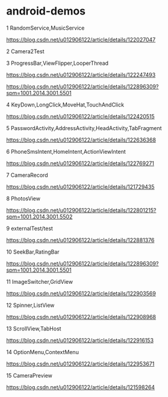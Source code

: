 # android-demos
1 RandomService,MusicService

https://blog.csdn.net/u012906122/article/details/122027047


2 Camera2Test


3 ProgressBar,ViewFlipper,LooperThread

https://blog.csdn.net/u012906122/article/details/122247493

https://blog.csdn.net/u012906122/article/details/122896309?spm=1001.2014.3001.5501

4 KeyDown,LongClick,MoveHat,TouchAndClick 

https://blog.csdn.net/u012906122/article/details/122420515

5 PasswordActivity,AddressActivity,HeadActivity,TabFragment 

https://blog.csdn.net/u012906122/article/details/122636368

6 PhoneSmsIntent,HomeIntent,ActionViewIntent 

https://blog.csdn.net/u012906122/article/details/122769271

7 CameraRecord

https://blog.csdn.net/u012906122/article/details/121729435

8 PhotosView

https://blog.csdn.net/u012906122/article/details/122801215?spm=1001.2014.3001.5502

9 externalTest/test

https://blog.csdn.net/u012906122/article/details/122881376

10 SeekBar,RatingBar

https://blog.csdn.net/u012906122/article/details/122896309?spm=1001.2014.3001.5501

11 ImageSwitcher,GridView

https://blog.csdn.net/u012906122/article/details/122903569

12 Spinner,ListView

https://blog.csdn.net/u012906122/article/details/122908968

13 ScrollView,TabHost

https://blog.csdn.net/u012906122/article/details/122916153

14 OptionMenu,ContextMenu

https://blog.csdn.net/u012906122/article/details/122953671

15 CameraPreview

https://blog.csdn.net/u012906122/article/details/121598264

